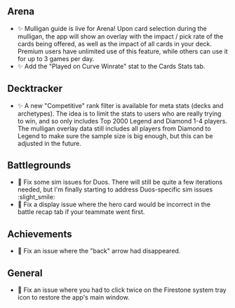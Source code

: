 ## Arena

-   ✨ Mulligan guide is live for Arena! Upon card selection during the mulligan, the app will show an overlay with the impact / pick rate of the cards being offered, as well as the impact of all cards in your deck. Premium users have unlimited use of this feature, while others can use it for up to 3 games per day.
-   ✨ Add the "Played on Curve Winrate" stat to the Cards Stats tab.

## Decktracker

-   ✨ A new "Competitive" rank filter is available for meta stats (decks and archetypes). The idea is to limit the stats to users who are really trying to win, and so only includes Top 2000 Legend and Diamond 1-4 players. The mulligan overlay data still includes all players from Diamond to Legend to make sure the sample size is big enough, but this can be adjusted in the future.

## Battlegrounds

-   🐞 Fix some sim issues for Duos. There will still be quite a few iterations needed, but I'm finally starting to address Duos-specific sim issues :slight_smile:
-   🐞 Fix a display issue where the hero card would be incorrect in the battle recap tab if your teammate went first.

## Achievements

-   🐞 Fix an issue where the "back" arrow had disappeared.

## General

-   🐞 Fix an issue where you had to click twice on the Firestone system tray icon to restore the app's main window.
